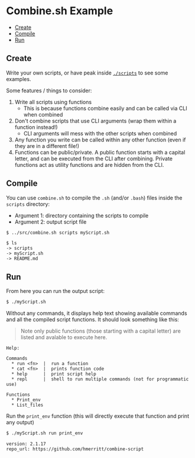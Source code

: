# Combine.sh Example

-   [Create](#create)
-   [Compile](#compile)
-   [Run](#run)

## Create

Write your own scripts, or have peak inside [`./scripts`](./scripts/) to see some examples.

Some features / things to consider:

1. Write all scripts using functions
    - This is because functions combine easily and can be called via CLI when combined
2. Don't combine scripts that use CLI arguments (wrap them within a function instead!)
    - CLI arguments will mess with the other scripts when combined
3. Any function you write can be called within any other function (even if they are in a different file!)
4. Functions can be public/private. A public function starts with a capital letter, and can be executed from the CLI after combining. Private functions act as utility functions and are hidden from the CLI.

## Compile

You can use `combine.sh` to compile the `.sh` (and/or `.bash`) files inside the `scripts` directory:

-   Argument 1: directory containing the scripts to compile
-   Argument 2: output script file

```sh
$ ../src/combine.sh scripts myScript.sh
```

```
$ ls
-> scripts
-> myScript.sh
-> README.md
```

## Run

From here you can run the output script:

```sh
$ ./myScript.sh
```

Without any commands, it displays help text showing available commands and all the compiled script functions. It should look something like this:

> Note only public functions (those starting with a capital letter) are listed and avalable to execute here.

```
Help:

Commands
  * run <fn>  |  run a function
  * cat <fn>  |  prints function code
  * help      |  print script help
  * repl      |  shell to run multiple commands (not for programmatic use)

Functions
  * Print_env
  * List_files
```

Run the `print_env` function (this will directly execute that function and print any output)

```sh
$ ./myScript.sh run print_env
```

```
version: 2.1.17
repo_url: https://github.com/hmerritt/combine-script
```
